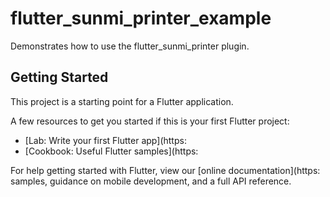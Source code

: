 # flutter_sunmi_printer_example

Demonstrates how to use the flutter_sunmi_printer plugin.

## Getting Started

This project is a starting point for a Flutter application.

A few resources to get you started if this is your first Flutter project:

- [Lab: Write your first Flutter app](https:
- [Cookbook: Useful Flutter samples](https:

For help getting started with Flutter, view our
[online documentation](https:
samples, guidance on mobile development, and a full API reference.
